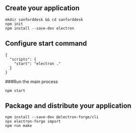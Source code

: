 ## Create your application

```
mkdir sanforddesk && cd sanforddesk
npm init
npm install --save-dev electron
```

## Configure start command

```
{
  "scripts": {
    "start": "electron ."
  }
}
```
###Run the main process

```
npm start
```

## Package and distribute your application

```
npm install --save-dev @electron-forge/cli
npx electron-forge import
npm run make
```